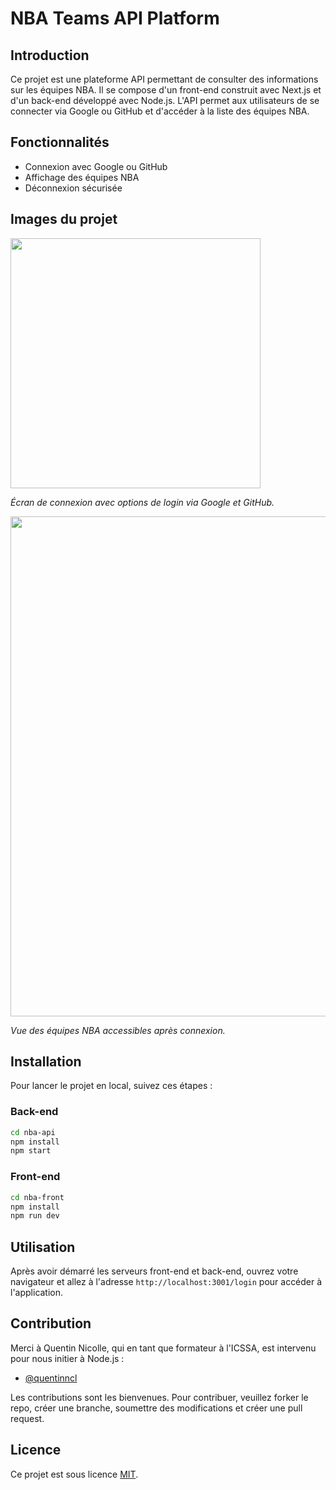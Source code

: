 # NBA Teams API Platform

## Introduction
Ce projet est une plateforme API permettant de consulter des informations sur les équipes NBA. Il se compose d'un front-end construit avec Next.js et d'un back-end développé avec Node.js. L'API permet aux utilisateurs de se connecter via Google ou GitHub et d'accéder à la liste des équipes NBA.

## Fonctionnalités
- Connexion avec Google ou GitHub
- Affichage des équipes NBA
- Déconnexion sécurisée

## Images du projet

<img src="https://github.com/Valentin-Droid/NBA-Teams-API-Platform/assets/63446112/7765334b-c081-4fae-8202-d2ebe014eaed" width="400px" />

*Écran de connexion avec options de login via Google et GitHub.*

<img src="https://github.com/Valentin-Droid/NBA-Teams-API-Platform/assets/63446112/2969a846-eeab-498c-8ac6-68ad4b7536bf" width="800px" />

*Vue des équipes NBA accessibles après connexion.*

## Installation

Pour lancer le projet en local, suivez ces étapes :

### Back-end

```sh
cd nba-api
npm install
npm start
```

### Front-end

```sh
cd nba-front
npm install
npm run dev
```

## Utilisation

Après avoir démarré les serveurs front-end et back-end, ouvrez votre navigateur et allez à l'adresse `http://localhost:3001/login` pour accéder à l'application.

## Contribution

Merci à Quentin Nicolle, qui en tant que formateur à l'ICSSA, est intervenu pour nous initier à Node.js :

- [@quentinncl](https://github.com/quentinncl)

Les contributions sont les bienvenues. Pour contribuer, veuillez forker le repo, créer une branche, soumettre des modifications et créer une pull request.

## Licence

Ce projet est sous licence [MIT](LICENSE).

